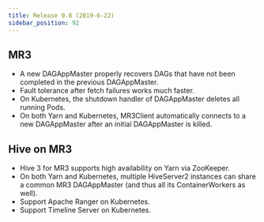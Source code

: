 ```yaml
---
title: Release 0.8 (2019-6-22)
sidebar_position: 92
---
```


## MR3
  - A new DAGAppMaster properly recovers DAGs that have not been completed in the previous DAGAppMaster.
  - Fault tolerance after fetch failures works much faster.
  - On Kubernetes, the shutdown handler of DAGAppMaster deletes all running Pods.
  - On both Yarn and Kubernetes, MR3Client automatically connects to a new DAGAppMaster after an initial DAGAppMaster is killed.

## Hive on MR3
  - Hive 3 for MR3 supports high availability on Yarn via ZooKeeper.
  - On both Yarn and Kubernetes, multiple HiveServer2 instances can share a common MR3 DAGAppMaster (and thus all its ContainerWorkers as well).
  - Support Apache Ranger on Kubernetes.
  - Support Timeline Server on Kubernetes.

